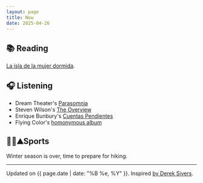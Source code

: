 ```yaml
---
layout: page
title: Now
date: 2025-04-26
---
```


## 📚 Reading
[La isla de la mujer dormida](https://www.perezreverte.com/libro/771/la-isla-de-la-mujer-dormida/).

## 🎧 Listening
- Dream Theater's [Parasomnia](https://en.wikipedia.org/wiki/Parasomnia_(album))
- Steven Wilson's [The Overview](https://en.wikipedia.org/wiki/The_Overview_(album))
- Enrique Bunbury's [Cuentas Pendientes](https://es.wikipedia.org/wiki/Cuentas_pendientes)
- Flying Color's [homonymous album](https://en.wikipedia.org/wiki/Flying_Colors_(Flying_Colors_album))

## 🏃🏻⛰️Sports
Winter season is over, time to prepare for hiking.

---

Updated on {{ page.date | date: "%B %e, %Y" }}. Inspired [by Derek Sivers](https://nownownow.com/about).
